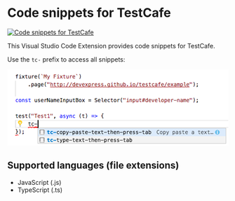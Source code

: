 # Code snippets for TestCafe

<a href="https://github.com/DevExpress/testcafe">
    <img alt="Code snippets for TestCafe" src="https://img.shields.io/badge/code%20snippets-TestCafe-2fa4cf.svg">
</a>

This Visual Studio Code Extension provides code snippets for TestCafe.

Use the `tc-` prefix to access all snippets:

![available code snippets](./images/screenshot01.png)

## Supported languages (file extensions)

* JavaScript (.js)
* TypeScript (.ts)


